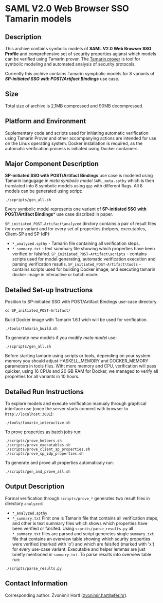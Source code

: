 # SAML V2.0 Web Browser SSO Tamarin models

## Description
This archive contains symbolic models of **SAML V2.0 Web Browser SSO Profile** and comprehensive set of security properties agianst which models can be verified using Tamarin prover.
The [Tamarin prover](https://tamarin-prover.github.io/) is tool for symbolic modeling and automated analysis of security protocols.

Currently this archive contains Tamarin sympbolic models for 8 variants of ***SP-initiated SSO with POST/Artifact Bindings*** use case.


## Size
Total size of archive is 2,1MB compressed and 90MB decompressed.

## Platform and Environment
Suplementary code and scripts used for initiating automatic verification using Tamarin Prover and other accompanying actions are intended for use on the Linux operating system.
Docker installation is required, as the automatic verification process is initiated using Docker containers.

## Major Component Description
**SP-initiated SSO with POST/Artifact Bindings** use case is modeled using Tamarin langugage in *meta symbolic model* `SAML_meta.spthy`  which is then translated into 8 symbolic models using `gpp` with different flags.
All 8 models can be generated using script:
```
./scpripts/gen_all.sh
```
Every symbolic model represents one variant of **SP-initiated SSO with POST/Artifact Bindings*** use case discribed in paper.

`SP_initiated_POST-Artifact\analyzed` dirctory contains a pair of result files for every variant and for every set of properties (helpers, executables, Client-SP and SP-IdP):
- `*_analyzed.spthy` - Tamarin file containing all verification steps.
- `*_summary.txt` - text summary file showing which properties have been verified or falsifed.
`SP_initiated_POST-Artifact\scripts` - contains scripts used for model generating, automatic verification execution and parsing verification resutls.
`SP_initiated_POST-Artifact\tools` - contains scripts used for building Docker image, and executing tamarin docker image in interactive or batch mode. 


## Detailed Set-up Instructions
Position to SP-initiated SSO with POST/Artifact Bindings use-case directory.
```
cd SP_initiated_POST-Artifact/
```
Build Docker image with Tamarin 1.6.1 wich will be used for verification.
```
./tools/tamarin_build.sh
```
To generate new models if you modify *meta model* use:
```
./scpripts/gen_all.sh
```

Before starting tamarin using scripts or tools, depending on your system memory you should adjust HASKELL_MEMORY and DOCKER_MEMORY parameters in tools files.
Wiht more memory and CPU, verification will pass quicker, using 16 CPUs and 20 GB RAM for Docker, we managed to verify all propreties for all variants in 10 hours.

## Detailed Run Instructions
To explore models and execute verification manualy through graphical interface use (once the server starts connect with browser to `http://localhost:3001`):
```
./tools/tamarin_interactive.sh
```
To prove properties as batch jobs run:
```
./scripts/prove_helpers.sh
./scripts/prove_executables.sh
./scripts/prove_client_sp_properties.sh
./scripts/prove_sp_idp_properties.sh
```
To generate and prove all properties automaticaly run:
```
./scripts/gen_and_prove_all.sh
```

## Output Description
Formal verification through `scripts/prove_*` generates two result files in directory `analyzed`:
- `*_analyzed.spthy`
- `*_summary.txt`
First one is Tamarin file that contains all verification steps, and other is text summary files which shows which properties have been verified or falsifed.
Using `scprits/parse_results.py` all `*_summary.txt` files are parsed and script generetes single `summary.txt` file that contains an overview table showing which scurity properties were verified (marked with 'o') and which are falsifed (marked with 'x') for every use-case variant. Executable and helper lemmas are just briefly mentioned in `summary.txt`.
To parse results into overview table run:
```
./scripts/parse_results.py
```

## Contact Information
Corresponding author: Zvonimir Hartl (zvonimir.hartl@fer.hr).
